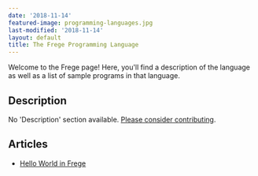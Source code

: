 ```yaml
---
date: '2018-11-14'
featured-image: programming-languages.jpg
last-modified: '2018-11-14'
layout: default
title: The Frege Programming Language
---
```


Welcome to the Frege page! Here, you'll find a description of the language as well as a list of sample programs in that language.

## Description

No 'Description' section available. [Please consider contributing](https://github.com/TheRenegadeCoder/sample-programs-website).

## Articles

- [Hello World in Frege](https://sampleprograms.io/projects/hello-world/frege)